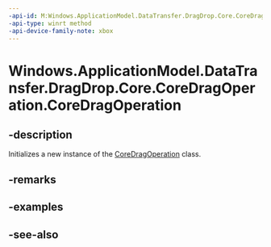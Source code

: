 ```yaml
---
-api-id: M:Windows.ApplicationModel.DataTransfer.DragDrop.Core.CoreDragOperation.#ctor
-api-type: winrt method
-api-device-family-note: xbox
---
```


<!-- Method syntax
public CoreDragOperation()
-->

# Windows.ApplicationModel.DataTransfer.DragDrop.Core.CoreDragOperation.CoreDragOperation

## -description
Initializes a new instance of the [CoreDragOperation](coredragoperation.md) class.

## -remarks

## -examples

## -see-also

